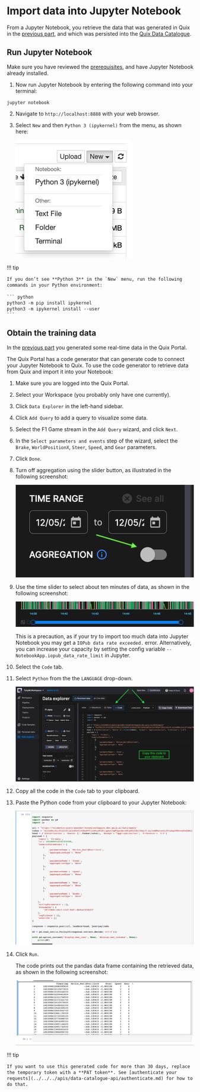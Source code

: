 # Import data into Jupyter Notebook

From a Jupyter Notebook, you retrieve the data that was generated in Quix in the [previous part](./create-data.md), and which was persisted into the [Quix Data Catalogue](../../../apis/data-catalogue-api/intro.md). 

## Run Jupyter Notebook

Make sure you have reviewed the [prerequisites](./index.md#prerequisites), and have Jupyter Notebook already installed.

1. Now run Jupyter Notebook by entering the following command into your terminal:

``` shell
jupyter notebook
```

2. Navigate to `http://localhost:8888` with your web browser.

3. Select `New` and then `Python 3 (ipykernel)` from the menu, as shown here:

    ![Jupyter Notebook Python 3 selection](./images/jupyter-python3-selection.png)

!!! tip

    If you don’t see **Python 3** in the `New` menu, run the following commands in your Python environment: 

    ``` python
    python3 -m pip install ipykernel
    python3 -m ipykernel install --user
    ```

## Obtain the training data

In the [previous part](./create-data.md) you generated some real-time data in the Quix Portal. 

The Quix Portal has a code generator that can generate code to connect your Jupyter Notebook to Quix. To use the code generator to retrieve data from Quix and import it into your Notebook:

1. Make sure you are logged into the Quix Portal.

2. Select your Workspace (you probably only have one currently).

3. Click `Data Explorer` in the left-hand sidebar.

4. Click `Add Query` to add a query to visualize some data. 

5. Select the F1 Game stream in the `Add Query` wizard, and click `Next`.

6. In  the `Select parameters and events` step of the wizard, select the `Brake`, `WorldPositionX`, `Steer`, `Speed`, and `Gear` parameters. 

7. Click `Done`.

8. Turn off aggregation using the slider button, as illustrated in the following screenshot:

    ![Turn aggregation slider button off](./images/aggregation-slider-off.png)

9. Use the time slider to select about ten minutes of data, as shown in the following screenshot:

    ![Time slider](./images/time-slider.png)

    This is a precaution, as if your try to import too much data into Jupyter Notebook you may get a `IOPub data rate exceeded.` error. Alternatively, you can increase your capacity by setting the config variable `--NotebookApp.iopub_data_rate_limit` in Jupyter. 

10. Select the `Code` tab.

11. Select `Python` from the  the `LANGUAGE` drop-down.

    ![Generated code to retrieve data](./images/connect-python.png)

12. Copy all the code in the `Code` tab to your clipboard. 

13. Paste the Python code from your clipboard to your Jupyter Notebook:

    ![Python code in Jupyter Notebook](./images/jupyter-python-code.png)

14. Click `Run`.

    The code prints out the pandas data frame containing the retrieved data, as shown in the following screenshot:

    ![Results from data fetch](./images/jupyter-results.png)

!!! tip

	If you want to use this generated code for more than 30 days, replace the temporary token with a **PAT token**. See [authenticate your requests](../../../apis/data-catalogue-api/authenticate.md) for how to do that.
